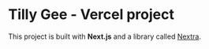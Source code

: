 # Tilly Gee - Vercel project

This project is built with **Next.js** and a library called [Nextra](https://nextra.vercel.app/).
